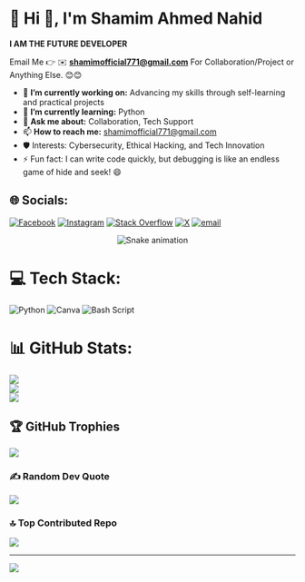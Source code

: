 # 💫 Hi 👋, I'm Shamim Ahmed Nahid
**I AM THE FUTURE DEVELOPER**

Email Me 👉 ✉️ **shamimofficial771@gmail.com** For Collaboration/Project or Anything Else. 😊😊

- 🔭 **I’m currently working on:** Advancing my skills through self-learning and practical projects
- 🌱 **I’m currently learning:** Python
- 💬 **Ask me about:** Collaboration, Tech Support
- 📫 **How to reach me:** shamimofficial771@gmail.com
- 🛡 Interests: Cybersecurity, Ethical Hacking, and Tech Innovation  
- ⚡ Fun fact: I can write code quickly, but debugging is like an endless game of hide and seek! 😄

## 🌐 Socials:
[![Facebook](https://img.shields.io/badge/Facebook-%231877F2.svg?logo=Facebook&logoColor=white)](https://facebook.com/Shamim.Ahmed.Nahid.2009) [![Instagram](https://img.shields.io/badge/Instagram-%23E4405F.svg?logo=Instagram&logoColor=white)](https://instagram.com/ami.official_) [![Stack Overflow](https://img.shields.io/badge/-Stackoverflow-FE7A16?logo=stack-overflow&logoColor=white)](https://stackoverflow.com/users/30254933/shamim-ahmed-nahid) [![X](https://img.shields.io/badge/X-black.svg?logo=X&logoColor=white)](https://x.com/ami_official2) [![email](https://img.shields.io/badge/Email-D14836?logo=gmail&logoColor=white)](mailto:shamimofficial771@gmail.com) 

<!-- Snake Game Repo View -->

<div align="center">
  <img src="https://profile-readme-generator.com/assets/snake.svg" alt="Snake animation" />
</div>

# 💻 Tech Stack:
![Python](https://img.shields.io/badge/python-3670A0?style=for-the-badge&logo=python&logoColor=ffdd54) ![Canva](https://img.shields.io/badge/Canva-%2300C4CC.svg?style=for-the-badge&logo=Canva&logoColor=white) ![Bash Script](https://img.shields.io/badge/bash_script-%23121011.svg?style=for-the-badge&logo=gnu-bash&logoColor=white)
# 📊 GitHub Stats:
![](https://github-readme-stats.vercel.app/api?username=shamimofficial2&theme=dark&hide_border=false&include_all_commits=false&count_private=false)<br/>
![](https://nirzak-streak-stats.vercel.app/?user=shamimofficial2&theme=dark&hide_border=false)<br/>
![](https://github-readme-stats.vercel.app/api/top-langs/?username=shamimofficial2&theme=dark&hide_border=false&include_all_commits=false&count_private=false&layout=compact)

## 🏆 GitHub Trophies
![](https://github-profile-trophy.vercel.app/?username=shamimofficial2&theme=radical&no-frame=false&no-bg=true&margin-w=4)

### ✍️ Random Dev Quote
![](https://quotes-github-readme.vercel.app/api?type=horizontal&theme=radical)

### 🔝 Top Contributed Repo
![](https://github-contributor-stats.vercel.app/api?username=shamimofficial2&limit=5&theme=dark&combine_all_yearly_contributions=true)

---
[![](https://visitcount.itsvg.in/api?id=shamimofficial2&icon=0&color=0)](https://visitcount.itsvg.in)

<!-- Proudly created with GPRM ( https://gprm.itsvg.in ) -->
